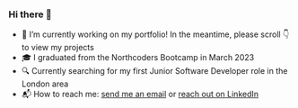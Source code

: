 ### Hi there 👋


- 🔭 I’m currently working on my portfolio! In the meantime, please scroll 👇 to view my projects
- 🎓 I graduated from the Northcoders Bootcamp in March 2023
- 🔍 Currently searching for my first Junior Software Developer role in the London area
- 📬 How to reach me: [send me an email](leahb_96@hotmail.co.uk) or [reach out on LinkedIn](https://www.linkedin.com/in/leahrbanks)
